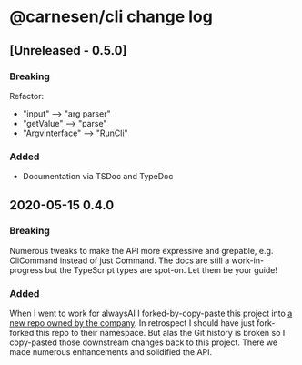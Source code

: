 # @carnesen/cli change log

## [Unreleased - 0.5.0]
### Breaking
Refactor:
- "input" --> "arg parser" 
- "getValue" --> "parse"
- "ArgvInterface" --> "RunCli"
### Added
- Documentation via TSDoc and TypeDoc
## 2020-05-15 0.4.0
### Breaking
Numerous tweaks to make the API more expressive and grepable, e.g. CliCommand instead of just Command. The docs are still a work-in-progress but the TypeScript types are spot-on. Let them be your guide!
### Added
When I went to work for alwaysAI I forked-by-copy-paste this project into [a new repo owned by the company](https://github.com/alwaysai/alwayscli). In retrospect I should have just fork-forked this repo to their namespace. But alas the Git history is broken so I copy-pasted those downstream changes back to this project. There we made numerous enhancements and solidified the API.
